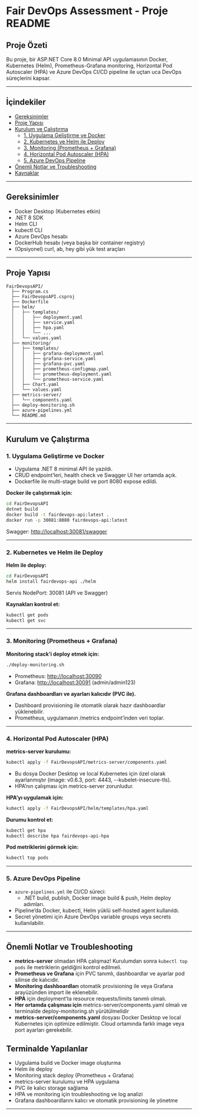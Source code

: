 # Fair DevOps Assessment - Proje README

## Proje Özeti
Bu proje, bir ASP.NET Core 8.0 Minimal API uygulamasının Docker, Kubernetes (Helm), Prometheus-Grafana monitoring, Horizontal Pod Autoscaler (HPA) ve Azure DevOps CI/CD pipeline ile uçtan uca DevOps süreçlerini kapsar.

---

## İçindekiler
- [Gereksinimler](#gereksinimler)
- [Proje Yapısı](#proje-yapısı)
- [Kurulum ve Çalıştırma](#kurulum-ve-çalıştırma)
  - [1. Uygulama Geliştirme ve Docker](#1-uygulama-geliştirme-ve-docker)
  - [2. Kubernetes ve Helm ile Deploy](#2-kubernetes-ve-helm-ile-deploy)
  - [3. Monitoring (Prometheus + Grafana)](#3-monitoring-prometheus--grafana)
  - [4. Horizontal Pod Autoscaler (HPA)](#4-horizontal-pod-autoscaler-hpa)
  - [5. Azure DevOps Pipeline](#5-azure-devops-pipeline)
- [Önemli Notlar ve Troubleshooting](#önemli-notlar-ve-troubleshooting)
- [Kaynaklar](#kaynaklar)

---

## Gereksinimler
- Docker Desktop (Kubernetes etkin)
- .NET 8 SDK
- Helm CLI
- kubectl CLI
- Azure DevOps hesabı
- DockerHub hesabı (veya başka bir container registry)
- (Opsiyonel) curl, ab, hey gibi yük test araçları

---

## Proje Yapısı
```
FairDevopsAPI/
  ├── Program.cs
  ├── FairDevopsAPI.csproj
  ├── Dockerfile
  ├── helm/
  │   ├── templates/
  │   │   ├── deployment.yaml
  │   │   ├── service.yaml
  │   │   ├── hpa.yaml
  │   │   └── ...
  │   └── values.yaml
  ├── monitoring/
  │   ├── templates/
  │   │   ├── grafana-deployment.yaml
  │   │   ├── grafana-service.yaml
  │   │   ├── grafana-pvc.yaml
  │   │   ├── prometheus-configmap.yaml
  │   │   ├── prometheus-deployment.yaml
  │   │   └── prometheus-service.yaml
  │   ├── Chart.yaml
  │   └── values.yaml
  ├── metrics-server/
  │   └── components.yaml
  ├── deploy-monitoring.sh
  ├── azure-pipelines.yml
  └── README.md
```

---

## Kurulum ve Çalıştırma

### 1. Uygulama Geliştirme ve Docker
- Uygulama .NET 8 minimal API ile yazıldı.
- CRUD endpoint’leri, health check ve Swagger UI her ortamda açık.
- Dockerfile ile multi-stage build ve port 8080 expose edildi.

**Docker ile çalıştırmak için:**
```bash
cd FairDevopsAPI
dotnet build
docker build -t fairdevops-api:latest .
docker run -p 30081:8080 fairdevops-api:latest
```
Swagger: [http://localhost:30081/swagger](http://localhost:30081/swagger)

---

### 2. Kubernetes ve Helm ile Deploy

**Helm ile deploy:**
```bash
cd FairDevopsAPI
helm install fairdevops-api ./helm
```
Servis NodePort: 30081 (API ve Swagger)

**Kaynakları kontrol et:**
```bash
kubectl get pods
kubectl get svc
```

---

### 3. Monitoring (Prometheus + Grafana)

**Monitoring stack’i deploy etmek için:**
```bash
./deploy-monitoring.sh
```
- Prometheus: [http://localhost:30090](http://localhost:30090)
- Grafana: [http://localhost:30091](http://localhost:30091) (admin/admin123)

**Grafana dashboardları ve ayarları kalıcıdır (PVC ile).**
- Dashboard provisioning ile otomatik olarak hazır dashboardlar yüklenebilir.
- Prometheus, uygulamanın /metrics endpoint’inden veri toplar.

---

### 4. Horizontal Pod Autoscaler (HPA)

**metrics-server kurulumu:**
```bash
kubectl apply -f FairDevopsAPI/metrics-server/components.yaml
```
- Bu dosya Docker Desktop ve local Kubernetes için özel olarak ayarlanmıştır (image: v0.6.3, port: 4443, --kubelet-insecure-tls).
- HPA’nın çalışması için metrics-server zorunludur.

**HPA’yı uygulamak için:**
```bash
kubectl apply -f FairDevopsAPI/helm/templates/hpa.yaml
```
**Durumu kontrol et:**
```bash
kubectl get hpa
kubectl describe hpa fairdevops-api-hpa
```
**Pod metriklerini görmek için:**
```bash
kubectl top pods
```

---

### 5. Azure DevOps Pipeline

- `azure-pipelines.yml` ile CI/CD süreci:
  - .NET build, publish, Docker image build & push, Helm deploy adımları.
- Pipeline’da Docker, kubectl, Helm yüklü self-hosted agent kullanıldı.
- Secret yönetimi için Azure DevOps variable groups veya secrets kullanılabilir.

---

## Önemli Notlar ve Troubleshooting

- **metrics-server** olmadan HPA çalışmaz!  Kurulumdan sonra `kubectl top pods` ile metriklerin geldiğini kontrol edilmeli.
- **Prometheus ve Grafana** için PVC tanımlı, dashboardlar ve ayarlar pod silinse de kalıcıdır.
- **Monitoring dashboardları** otomatik provisioning ile veya Grafana arayüzünden import ile eklenebilir.
- **HPA** için deployment’ta resource requests/limits tanımlı olmalı.
- **Her ortamda çalışması için** metrics-server/components.yaml olmalı ve terminalde deploy-monitoring.sh yürütülmelidir
- **metrics-server/components.yaml** dosyası Docker Desktop ve local Kubernetes için optimize edilmiştir. Cloud ortamında farklı image veya port ayarları gerekebilir.



## Terminalde Yapılanlar
- Uygulama build ve Docker image oluşturma
- Helm ile deploy
- Monitoring stack deploy (Prometheus + Grafana)
- metrics-server kurulumu ve HPA uygulama
- PVC ile kalıcı storage sağlama
- HPA ve monitoring için troubleshooting ve log analizi
- Grafana dashboardlarını kalıcı ve otomatik provisioning ile yönetme

---

